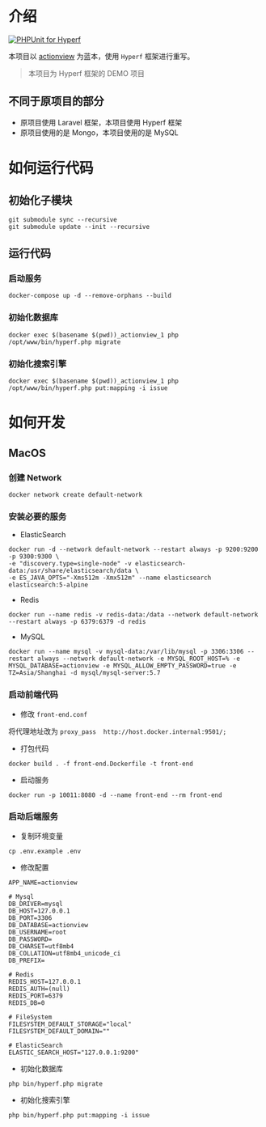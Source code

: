 # 介绍

[![PHPUnit for Hyperf](https://github.com/kydever/actionview/actions/workflows/test.yml/badge.svg)](https://github.com/kydever/actionview/actions/workflows/test.yml)

本项目以 [actionview](https://github.com/lxerxa/actionview.git) 为蓝本，使用 `Hyperf` 框架进行重写。

> 本项目为 Hyperf 框架的 DEMO 项目

## 不同于原项目的部分

- 原项目使用 Laravel 框架，本项目使用 Hyperf 框架
- 原项目使用的是 Mongo，本项目使用的是 MySQL

# 如何运行代码

## 初始化子模块

```shell
git submodule sync --recursive
git submodule update --init --recursive
```

## 运行代码

### 启动服务

```shell
docker-compose up -d --remove-orphans --build
```

### 初始化数据库

```shell
docker exec $(basename $(pwd))_actionview_1 php /opt/www/bin/hyperf.php migrate
```

### 初始化搜索引擎

```shell
docker exec $(basename $(pwd))_actionview_1 php /opt/www/bin/hyperf.php put:mapping -i issue
```

# 如何开发

## MacOS

### 创建 Network

```shell
docker network create default-network
```

### 安装必要的服务

- ElasticSearch

```shell
docker run -d --network default-network --restart always -p 9200:9200 -p 9300:9300 \
-e "discovery.type=single-node" -v elasticsearch-data:/usr/share/elasticsearch/data \
-e ES_JAVA_OPTS="-Xms512m -Xmx512m" --name elasticsearch elasticsearch:5-alpine
```

- Redis

```shell
docker run --name redis -v redis-data:/data --network default-network --restart always -p 6379:6379 -d redis
```

- MySQL

```shell
docker run --name mysql -v mysql-data:/var/lib/mysql -p 3306:3306 --restart always --network default-network -e MYSQL_ROOT_HOST=% -e MYSQL_DATABASE=actionview -e MYSQL_ALLOW_EMPTY_PASSWORD=true -e TZ=Asia/Shanghai -d mysql/mysql-server:5.7
```

### 启动前端代码

- 修改 `front-end.conf`   

将代理地址改为 `proxy_pass  http://host.docker.internal:9501/;`

- 打包代码

```shell
docker build . -f front-end.Dockerfile -t front-end
```

- 启动服务

```shell
docker run -p 10011:8080 -d --name front-end --rm front-end
```

### 启动后端服务

- 复制环境变量

```shell
cp .env.example .env
```

- 修改配置

```dotenv
APP_NAME=actionview

# Mysql
DB_DRIVER=mysql
DB_HOST=127.0.0.1
DB_PORT=3306
DB_DATABASE=actionview
DB_USERNAME=root
DB_PASSWORD=
DB_CHARSET=utf8mb4
DB_COLLATION=utf8mb4_unicode_ci
DB_PREFIX=

# Redis
REDIS_HOST=127.0.0.1
REDIS_AUTH=(null)
REDIS_PORT=6379
REDIS_DB=0

# FileSystem
FILESYSTEM_DEFAULT_STORAGE="local"
FILESYSTEM_DEFAULT_DOMAIN=""

# ElasticSearch
ELASTIC_SEARCH_HOST="127.0.0.1:9200"
```

- 初始化数据库

```shell
php bin/hyperf.php migrate
```

- 初始化搜索引擎

```shell
php bin/hyperf.php put:mapping -i issue
```
